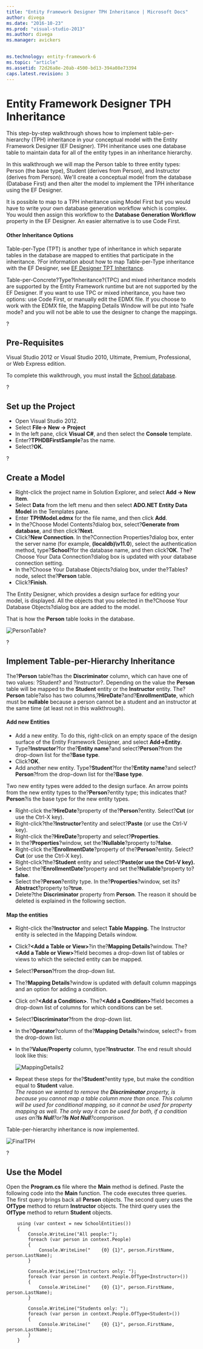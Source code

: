 ```yaml
---
title: "Entity Framework Designer TPH Inheritance | Microsoft Docs"
author: divega
ms.date: "2016-10-23"
ms.prod: "visual-studio-2013"
ms.author: divega
ms.manager: avickers
 

ms.technology: entity-framework-6
ms.topic: "article"
ms.assetid: 72d26a8e-20ab-4500-bd13-394a08e73394
caps.latest.revision: 3
---
```

# Entity Framework Designer TPH Inheritance
This step-by-step walkthrough shows how to implement table-per-hierarchy (TPH) inheritance in your conceptual model with the Entity Framework Designer (EF Designer). TPH inheritance uses one database table to maintain data for all of the entity types in an inheritance hierarchy.

In this walkthrough we will map the Person table to three entity types: Person (the base type), Student (derives from Person), and Instructor (derives from Person). We'll create a conceptual model from the database (Database First) and then alter the model to implement the TPH inheritance using the EF Designer.

It is possible to map to a TPH inheritance using Model First but you would have to write your own database generation workflow which is complex. You would then assign this workflow to the **Database Generation Workflow** property in the EF Designer. An easier alternative is to use Code First.

#### Other Inheritance Options

Table-per-Type (TPT) is another type of inheritance in which separate tables in the database are mapped to entities that participate in the inheritance. ?For information about how to map Table-per-Type inheritance with the EF Designer, see [EF Designer TPT Inheritance](../ef6/entity-framework-designer-tpt-inheritance.md).

Table-per-Concrete?Type?Inheritance?(TPC) and mixed inheritance models are supported by the Entity Framework runtime but are not supported by the EF Designer. If you want to use TPC or mixed inheritance, you have two options: use Code First, or manually edit the EDMX file. If you choose to work with the EDMX file, the Mapping Details Window will be put into ?safe mode? and you will not be able to use the designer to change the mappings.

?

## Pre-Requisites

Visual Studio 2012 or Visual Studio 2010, Ultimate, Premium, Professional, or Web Express edition.

To complete this walkthrough, you must install the [School database](../ef6/entity-framework-school-database.md).

?

## Set up the Project

-   Open Visual Studio 2012.
-   Select **File-&gt; New -&gt; Project**
-   In the left pane, click **Visual C\#**, and then select the **Console** template.
-   Enter?**TPHDBFirstSample**?as the name.
-   Select?**OK**.

?

## Create a Model

-   Right-click the project name in Solution Explorer, and select **Add -&gt; New Item**.
-   Select **Data** from the left menu and then select **ADO.NET Entity Data Model** in the Templates pane.
-   Enter **TPHModel.edmx** for the file name, and then click **Add**.
-   In the?Choose Model Contents?dialog box, select?**Generate from database**, and then click?**Next**.
-   Click?**New Connection**.
    In the?Connection Properties?dialog box, enter the server name (for example, **(localdb)\\v11.0**), select the authentication method, type?**School**?for the database name, and then click?**OK**.
    The?Choose Your Data Connection?dialog box is updated with your database connection setting.
-   In the?Choose Your Database Objects?dialog box, under the?Tables?node, select the?**Person** table.
-   Click?**Finish**.

The Entity Designer, which provides a design surface for editing your model, is displayed. All the objects that you selected in the?Choose Your Database Objects?dialog box are added to the model.

That is how the **Person** table looks in the database.

![PersonTable](../ef6/media/persontable.png)?

?

## Implement Table-per-Hierarchy Inheritance

The?**Person** table?has the **Discriminator** column, which can have one of two values: ?Student? and ?Instructor?. Depending on the value the **Person** table will be mapped to the **Student** entity or the **Instructor** entity. The?**Person** table?also has two columns,?**HireDate**?and?**EnrollmentDate**, which must be **nullable** because a person cannot be a student and an instructor at the same time (at least not in this walkthrough).

#### Add new Entities

-   Add a new entity.
    To do this, right-click on an empty space of the design surface of the Entity Framework Designer, and select **Add-&gt;Entity**.
-   Type?**Instructor**?for the?**Entity name**?and select?**Person**?from the drop-down list for the?**Base type**.
-   Click?**OK**.
-   Add another new entity. Type?**Student**?for the?**Entity name**?and select?**Person**?from the drop-down list for the?**Base type**.

Two new entity types were added to the design surface. An arrow points from the new entity types to the?**Person**?entity type; this indicates that?**Person**?is the base type for the new entity types.

-   Right-click the?**HireDate**?property of the?**Person**?entity. Select?**Cut** (or use the Ctrl-X key).
-   Right-click?the?**Instructor**?entity and select?**Paste** (or use the Ctrl-V key).
-   Right-click the?**HireDate**?property and select?**Properties**.
-   In the?**Properties**?window, set the?**Nullable**?property to?**false**.
-   Right-click the?**EnrollmentDate**?property of the?**Person**?entity. Select?**Cut** (or use the Ctrl-X key).
-   Right-click?the?**Student** entity and select?**Paste(or use the Ctrl-V key).**
-   Select the?**EnrollmentDate**?property and set the?**Nullable**?property to?**false**.
-   Select the?**Person**?entity type. In the?**Properties**?window, set its?**Abstract**?property to?**true**.
-   Delete?the **Discriminator** property from **Person**. The reason it should be deleted is explained in the following section.

#### Map the entities

-   Right-click the?**Instructor** and select **Table Mapping.**
    The Instructor entity is selected in the Mapping Details window.
-   Click?**&lt;Add a Table or View&gt;**?in the?**Mapping Details**?window.
    The?**&lt;Add a Table or View&gt;**?field becomes a drop-down list of tables or views to which the selected entity can be mapped.
-   Select?**Person**?from the drop-down list.
-   The?**Mapping Details**?window is updated with default column mappings and an option for adding a condition.
-   Click on?**&lt;Add a Condition&gt;**.
    The?**&lt;Add a Condition&gt;**?field becomes a drop-down list of columns for which conditions can be set.
-   Select?**Discriminator**?from the drop-down list.
-   In the?**Operator**?column of the?**Mapping Details**?window, select?= from the drop-down list.
-   In the?**Value/Property** column, type?**Instructor**. The end result should look like this:
    
    ![MappingDetails2](../ef6/media/mappingdetails2.png)
    
-   Repeat these steps for the?**Student**?entity type, but make the condition equal to **Student** value.  
    *The reason we wanted to remove the **Discriminator** property, is because you cannot map a table column more than once. This column will be used for conditional mapping, so it cannot be used for property mapping as well. The only way it can be used for both, if a condition uses an?**Is Null**?or?**Is Not Null**?comparison.*

Table-per-hierarchy inheritance is now implemented.

![FinalTPH](../ef6/media/finaltph.png)

?

## Use the Model

Open the **Program.cs** file where the **Main** method is defined. Paste the following code into the **Main** function. The code executes three queries. The first query brings back all **Person** objects. The second query uses the **OfType** method to return **Instructor** objects. The third query uses the **OfType** method to return **Student** objects.

```
    using (var context = new SchoolEntities())
    {
        Console.WriteLine("All people:");
        foreach (var person in context.People)
        {
            Console.WriteLine("    {0} {1}", person.FirstName, person.LastName);
        }

        Console.WriteLine("Instructors only: ");
        foreach (var person in context.People.OfType<Instructor>())
        {
            Console.WriteLine("    {0} {1}", person.FirstName, person.LastName);
        }

        Console.WriteLine("Students only: ");
        foreach (var person in context.People.OfType<Student>())
        {
            Console.WriteLine("    {0} {1}", person.FirstName, person.LastName);
        }
    }
```
